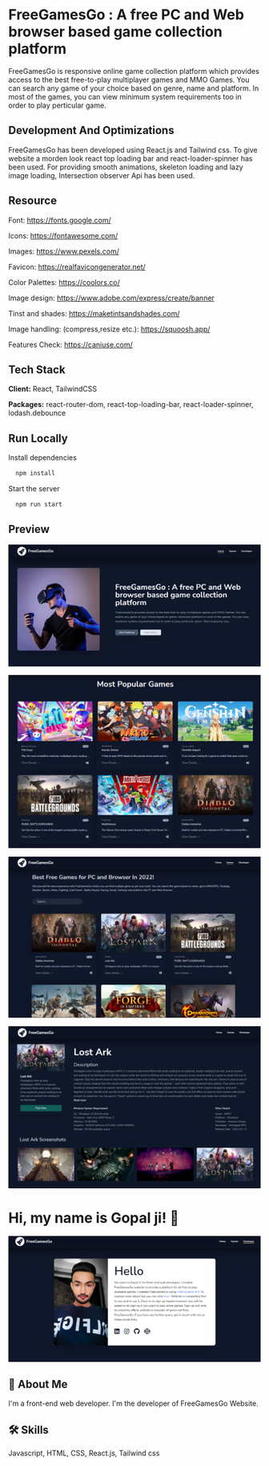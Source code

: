 # FreeGamesGo : A free PC and Web browser based game collection platform

FreeGamesGo is responsive online game collection platform which provides access to the best free-to-play multiplayer games and MMO Games. You can search any game of your choice based on genre, name and platform. In most of the games, you can view minimum system requirements too in order to play perticular game.

## Development And Optimizations

FreeGamesGo has been developed using React.js and Tailwind css. To give website a morden look react top loading bar and react-loader-spinner has been used. For providing smooth animations, skeleton loading and lazy image loading, Intersection observer Api has been used.

## Resource

Font: https://fonts.google.com/

Icons: https://fontawesome.com/

Images: https://www.pexels.com/

Favicon: https://realfavicongenerator.net/

Color Palettes: https://coolors.co/

Image design: https://www.adobe.com/express/create/banner

Tinst and shades: https://maketintsandshades.com/

Image handling: (compress,resize etc.): https://squoosh.app/

Features Check: https://caniuse.com/

## Tech Stack

**Client:** React, TailwindCSS

**Packages:** react-router-dom, react-top-loading-bar, react-loader-spinner, lodash.debounce

## Run Locally

Install dependencies

```bash
  npm install
```

Start the server

```bash
  npm run start

```

## Preview

![Hero](https://raw.githubusercontent.com/CodingByGopal/imagesAsLink/070ca17858f7c7401bc73fadce2f897289a30d22/freegamesgo-hero.png)

![Popular games](https://raw.githubusercontent.com/CodingByGopal/imagesAsLink/070ca17858f7c7401bc73fadce2f897289a30d22/freegamesgo-games-popular.png)

![Game List](https://raw.githubusercontent.com/CodingByGopal/imagesAsLink/070ca17858f7c7401bc73fadce2f897289a30d22/freegamesgo-games-all.png)

![Single Game](https://raw.githubusercontent.com/CodingByGopal/imagesAsLink/070ca17858f7c7401bc73fadce2f897289a30d22/freegamesgo-single-game.png)

# Hi, my name is Gopal ji! 👋

![developer](https://raw.githubusercontent.com/CodingByGopal/imagesAsLink/070ca17858f7c7401bc73fadce2f897289a30d22/freegamesgo-dev.png)

## 🚀 About Me

I'm a front-end web developer. I'm the developer of FreeGamesGo Website.

## 🛠 Skills

Javascript, HTML, CSS, React.js, Tailwind css
